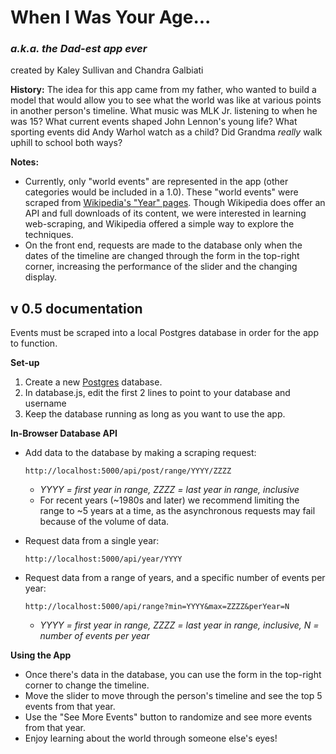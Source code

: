 # When I Was Your Age...
### *a.k.a. the Dad-est app ever*

created by Kaley Sullivan and Chandra Galbiati


__History:__
The idea for this app came from my father, who wanted to build a model that would allow you to see what the world was like at various points in another person's timeline.  What music was MLK Jr. listening to when he was 15? What current events shaped John Lennon's young life? What sporting events did Andy Warhol watch as a child? Did Grandma *really* walk uphill to school both ways?

__Notes:__
  * Currently, only "world events" are represented in the app (other categories would be included in a 1.0). These "world events" were scraped from [Wikipedia's "Year" pages](https://en.wikipedia.org/wiki/List_of_years). Though Wikipedia does offer an API and full downloads of its content, we were interested in learning web-scraping, and Wikipedia offered a simple way to explore the techniques.
  * On the front end, requests are made to the database only when the dates of the timeline are changed through the form in the top-right corner, increasing the performance of the slider and the changing display.

  


v 0.5 documentation
-------------------
Events must be scraped into a local Postgres database in order for the app to function.

__Set-up__
  1. Create a new [Postgres](http://postgresapp.com/) database. 
  2. In database.js, edit the first 2 lines to point to your database and username
  3. Keep the database running as long as you want to use the app.
  
__In-Browser Database API__
  * Add data to the database by making a scraping request:
    
    ```
    http://localhost:5000/api/post/range/YYYY/ZZZZ
    ```
    
    * *YYYY = first year in range, ZZZZ = last year in range, inclusive*
    * For recent years (~1980s and later) we recommend limiting the range to ~5 years at a time, as the asynchronous requests may fail because of the volume of data.
    
  * Request data from a single year: 
  
    ```
    http://localhost:5000/api/year/YYYY
    ```
    
  * Request data from a range of years, and a specific number of events per year:
    ```
    http://localhost:5000/api/range?min=YYYY&max=ZZZZ&perYear=N
    ```
      * *YYYY = first year in range, ZZZZ = last year in range, inclusive, N = number of events per year*
    
__Using the App__
  * Once there's data in the database, you can use the form in the top-right corner to change the timeline.
  * Move the slider to move through the person's timeline and see the top 5 events from that year.
  * Use the "See More Events" button to randomize and see more events from that year.
  * Enjoy learning about the world through someone else's eyes!






